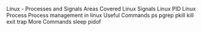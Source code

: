 Linux - Processes and Signals
Areas Covered
Linux Signals
Linux PID
Linux Process
Process management in linux
Useful Commands
ps
pgrep
pkill
kill
exit
trap
More Commands
sleep
pidof
